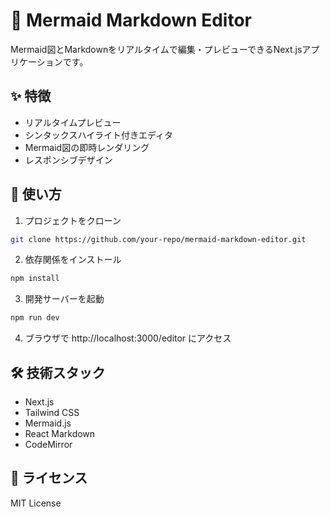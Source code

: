 # 🎨 Mermaid Markdown Editor

Mermaid図とMarkdownをリアルタイムで編集・プレビューできるNext.jsアプリケーションです。

## ✨ 特徴

- リアルタイムプレビュー
- シンタックスハイライト付きエディタ
- Mermaid図の即時レンダリング
- レスポンシブデザイン

## 🚀 使い方

1. プロジェクトをクローン
```bash
git clone https://github.com/your-repo/mermaid-markdown-editor.git
```

2. 依存関係をインストール
```bash
npm install
```

3. 開発サーバーを起動
```bash
npm run dev
```

4. ブラウザで http://localhost:3000/editor にアクセス

## 🛠 技術スタック

- Next.js
- Tailwind CSS
- Mermaid.js
- React Markdown
- CodeMirror

## 📄 ライセンス

MIT License
